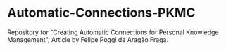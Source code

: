 # Automatic-Connections-PKMC
Repository for "Creating Automatic Connections for Personal Knowledge Management", Article by Felipe Poggi de Aragão Fraga.
